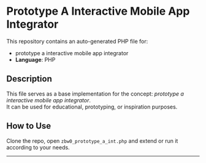 # Prototype A Interactive Mobile App Integrator

This repository contains an auto-generated PHP file for:

- prototype a interactive mobile app integrator
- **Language**: PHP

## Description

This file serves as a base implementation for the concept: *prototype a interactive mobile app integrator*.  
It can be used for educational, prototyping, or inspiration purposes.

## How to Use

Clone the repo, open `zbw0_prototype_a_int.php` and extend or run it according to your needs.

---



